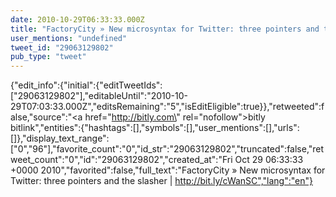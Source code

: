 ```yaml
---
date: 2010-10-29T06:33:33.000Z
title: "FactoryCity » New microsyntax for Twitter: three pointers and the slasher | http://bit.ly/cWanSC″"
user_mentions: "undefined"
tweet_id: "29063129802"
pub_type: "tweet"
---
```

{"edit_info":{"initial":{"editTweetIds":["29063129802"],"editableUntil":"2010-10-29T07:03:33.000Z","editsRemaining":"5","isEditEligible":true}},"retweeted":false,"source":"<a href=\"http://bitly.com\" rel=\"nofollow\">bitly bitlink</a>","entities":{"hashtags":[],"symbols":[],"user_mentions":[],"urls":[]},"display_text_range":["0","96"],"favorite_count":"0","id_str":"29063129802","truncated":false,"retweet_count":"0","id":"29063129802","created_at":"Fri Oct 29 06:33:33 +0000 2010","favorited":false,"full_text":"FactoryCity » New microsyntax for Twitter: three pointers and the slasher | http://bit.ly/cWanSC","lang":"en"}
